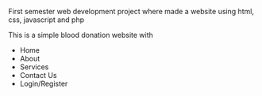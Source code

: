 First semester web development project 
where made a website using html, css, javascript and php

This is a simple blood donation website with 
- Home
- About
- Services
- Contact Us
- Login/Register
